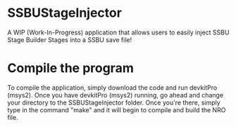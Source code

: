 # SSBUStageInjector

A WIP (Work-In-Progress) application that allows users to easily inject SSBU Stage Builder Stages into a SSBU save file!

# Compile the program

To compile the application, simply download the code and run devkitPro (msys2). Once you have devkitPro (msys2) running, go ahead and
change your directory to the SSBUStageInjector folder. Once you're there, simply type in the command "make" and it will begin to compile
and build the NRO file.
